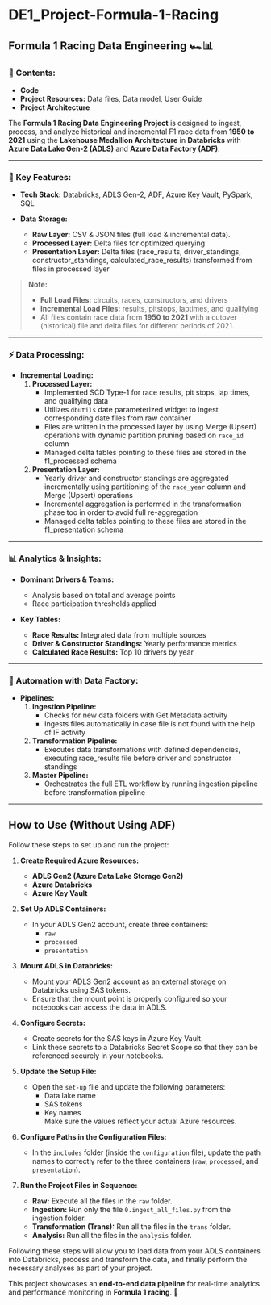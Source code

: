 # DE1_Project-Formula-1-Racing

## Formula 1 Racing Data Engineering 🏎️📊

### 📑 Contents:
- **Code**
- **Project Resources:** Data files, Data model, User Guide
- **Project Architecture**

The **Formula 1 Racing Data Engineering Project** is designed to ingest, process, and analyze historical and incremental F1 race data from **1950 to 2021** using the **Lakehouse Medallion Architecture** in **Databricks** with **Azure Data Lake Gen-2 (ADLS)** and **Azure Data Factory (ADF)**.

---

### 🚀 Key Features:

- **Tech Stack:** Databricks, ADLS Gen-2, ADF, Azure Key Vault, PySpark, SQL

- **Data Storage:**
  - **Raw Layer:** CSV & JSON files (full load & incremental data).
  - **Processed Layer:** Delta files for optimized querying
  - **Presentation Layer:** Delta files (race_results, driver_standings, constructor_standings, calculated_race_results) transformed from files in processed layer

> **Note:** 
> - **Full Load Files:** circuits, races, constructors, and drivers  
> - **Incremental Load Files:** results, pitstops, laptimes, and qualifying  
> - All files contain race data from **1950 to 2021** with a cutover (historical) file and delta files for different periods of 2021.

---

### ⚡ Data Processing:

- **Incremental Loading:**
  1. **Processed Layer:** 
     - Implemented SCD Type-1 for race results, pit stops, lap times, and qualifying data
     - Utilizes `dbutils` date parameterized widget to ingest corresponding date files from raw container
     - Files are written in the processed layer by using Merge (Upsert) operations with dynamic partition pruning based on `race_id` column
     - Managed delta tables pointing to these files are stored in the f1_processed schema
  2. **Presentation Layer:** 
     - Yearly driver and constructor standings are aggregated incrementally using partitioning of the `race_year` column and Merge (Upsert) operations
     - Incremental aggregation is performed in the transformation phase too in order to avoid full re-aggregation
     - Managed delta tables pointing to these files are stored in the f1_presentation schema

---

### 📊 Analytics & Insights:

- **Dominant Drivers & Teams:** 
  - Analysis based on total and average points
  - Race participation thresholds applied

- **Key Tables:**
  - **Race Results:** Integrated data from multiple sources
  - **Driver & Constructor Standings:** Yearly performance metrics
  - **Calculated Race Results:** Top 10 drivers by year

---

### 🔄 Automation with Data Factory:

- **Pipelines:**
  1. **Ingestion Pipeline:** 
     - Checks for new data folders with Get Metadata activity
     - Ingests files automatically in case file is not found with the help of IF activity
  2. **Transformation Pipeline:** 
     - Executes data transformations with defined dependencies, executing race_results file before driver and constructor standings
  3. **Master Pipeline:** 
     - Orchestrates the full ETL workflow by running ingestion pipeline before transformation pipeline

---

## How to Use (Without Using ADF)

Follow these steps to set up and run the project:

1. **Create Required Azure Resources:**
   - **ADLS Gen2 (Azure Data Lake Storage Gen2)**
   - **Azure Databricks**
   - **Azure Key Vault**

2. **Set Up ADLS Containers:**
   - In your ADLS Gen2 account, create three containers:
     - `raw`
     - `processed`
     - `presentation`

3. **Mount ADLS in Databricks:**
   - Mount your ADLS Gen2 account as an external storage on Databricks using SAS tokens.
   - Ensure that the mount point is properly configured so your notebooks can access the data in ADLS.

4. **Configure Secrets:**
   - Create secrets for the SAS keys in Azure Key Vault.
   - Link these secrets to a Databricks Secret Scope so that they can be referenced securely in your notebooks.

5. **Update the Setup File:**
   - Open the `set-up` file and update the following parameters:
     - Data lake name
     - SAS tokens
     - Key names  
   Make sure the values reflect your actual Azure resources.

6. **Configure Paths in the Configuration Files:**
   - In the `includes` folder (inside the `configuration` file), update the path names to correctly refer to the three containers (`raw`, `processed`, and `presentation`).

7. **Run the Project Files in Sequence:**
   - **Raw:** Execute all the files in the `raw` folder.
   - **Ingestion:** Run only the file `0.ingest_all_files.py` from the ingestion folder.
   - **Transformation (Trans):** Run all the files in the `trans` folder.
   - **Analysis:** Run all the files in the `analysis` folder.

Following these steps will allow you to load data from your ADLS containers into Databricks, process and transform the data, and finally perform the necessary analyses as part of your project.

This project showcases an **end-to-end data pipeline** for real-time analytics and performance monitoring in **Formula 1 racing**. 🎽



